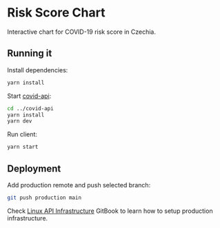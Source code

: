 # Risk Score Chart

Interactive chart for COVID-19 risk score in Czechia.

## Running it

Install dependencies:

```bash
yarn install
```

Start [covid-api]:

```bash
cd ../covid-api
yarn install
yarn dev
```

Run client:

```bash
yarn start
```

## Deployment

Add production remote and push selected branch:

```bash
git push production main
```

Check [Linux API Infrastructure][] GitBook to learn how to setup production infrastructure.


[covid-api]: https://github.com/nikdo/covid-api
[Linux API Infrastructure]: https://github.com/nikdo/lessons-learned/blob/main/linux-api-infrastructure.md
